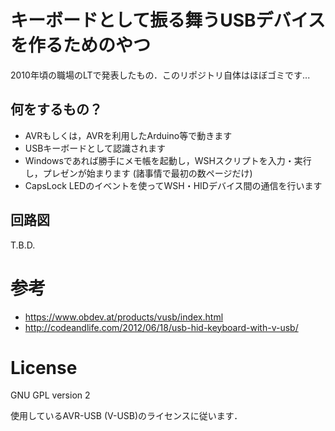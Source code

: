 # キーボードとして振る舞うUSBデバイスを作るためのやつ

2010年頃の職場のLTで発表したもの．このリポジトリ自体はほぼゴミです...

## 何をするもの？

- AVRもしくは，AVRを利用したArduino等で動きます
- USBキーボードとして認識されます
- Windowsであれば勝手にメモ帳を起動し，WSHスクリプトを入力・実行し，プレゼンが始まります (諸事情で最初の数ページだけ)
- CapsLock LEDのイベントを使ってWSH・HIDデバイス間の通信を行います


## 回路図

T.B.D.

# 参考

- https://www.obdev.at/products/vusb/index.html
- http://codeandlife.com/2012/06/18/usb-hid-keyboard-with-v-usb/

# License

GNU GPL version 2

使用しているAVR-USB (V-USB)のライセンスに従います．

